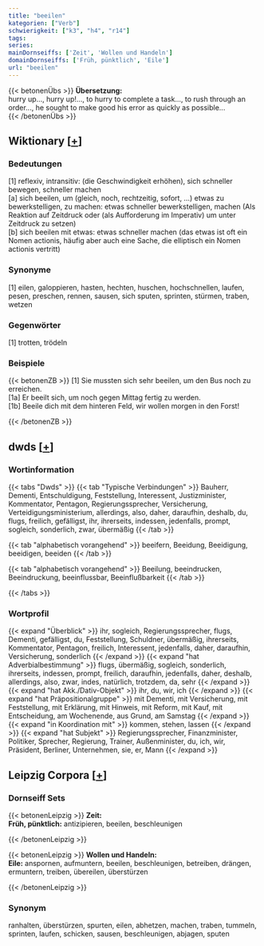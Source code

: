 ```yaml
---
title: "beeilen"
kategorien: ["Verb"]
schwierigkeit: ["k3", "h4", "r14"]
tags:
series:
mainDornseiffs: ['Zeit', 'Wollen und Handeln']
domainDornseiffs: ['Früh, pünktlich', 'Eile']
url: "beeilen"
---
```


{{< betonenÜbs >}}
**Übersetzung:**  
hurry up..., hurry up!..., to hurry to complete a task..., to rush through an order..., he sought to make good his error as quickly as possible...  
{{< /betonenÜbs >}}

## Wiktionary [[+](https://de.wiktionary.org/wiki/beeilen)]

### Bedeutungen
[1] reflexiv, intransitiv: (die Geschwindigkeit erhöhen), sich schneller bewegen, schneller machen  
[a] sich beeilen, um (gleich, noch, rechtzeitig, sofort, …) etwas zu bewerkstelligen, zu machen: etwas schneller bewerkstelligen, machen (Als Reaktion auf Zeitdruck oder (als Aufforderung im Imperativ) um unter Zeitdruck zu setzen)  
[b] sich beeilen mit etwas: etwas schneller machen (das etwas ist oft ein Nomen actionis, häufig aber auch eine Sache, die elliptisch ein Nomen actionis vertritt)  

### Synonyme
[1] eilen, galoppieren, hasten, hechten, huschen, hochschnellen, laufen, pesen, preschen, rennen, sausen, sich sputen, sprinten, stürmen, traben, wetzen  

### Gegenwörter
[1] trotten, trödeln  

### Beispiele
{{< betonenZB >}}
[1] Sie mussten sich sehr beeilen, um den Bus noch zu erreichen.  
[1a] Er beeilt sich, um noch gegen Mittag fertig zu werden.  
[1b] Beeile dich mit dem hinteren Feld, wir wollen morgen in den Forst!  

{{< /betonenZB >}}


## dwds [[+](https://www.dwds.de/wb/beeilen)]

### Wortinformation
{{< tabs "Dwds" >}}
{{< tab "Typische Verbindungen" >}}
Bauherr, Dementi, Entschuldigung, Feststellung, Interessent, Justizminister, Kommentator, Pentagon, Regierungssprecher, Versicherung, Verteidigungsministerium, allerdings, also, daher, daraufhin, deshalb, du, flugs, freilich, gefälligst, ihr, ihrerseits, indessen, jedenfalls, prompt, sogleich, sonderlich, zwar, übermäßig
{{< /tab >}}

{{< tab "alphabetisch vorangehend" >}}
beeifern, Beeidung, Beeidigung, beeidigen, beeiden
{{< /tab >}}

{{< tab "alphabetisch vorangehend" >}}
Beeilung, beeindrucken, Beeindruckung, beeinflussbar, Beeinflußbarkeit
{{< /tab >}}

{{< /tabs >}}

### Wortprofil
{{< expand "Überblick" >}} ihr, sogleich, Regierungssprecher, flugs, Dementi, gefälligst, du, Feststellung, Schuldner, übermäßig, ihrerseits, Kommentator, Pentagon, freilich, Interessent, jedenfalls, daher, daraufhin, Versicherung, sonderlich {{< /expand >}}
{{< expand "hat Adverbialbestimmung" >}} flugs, übermäßig, sogleich, sonderlich, ihrerseits, indessen, prompt, freilich, daraufhin, jedenfalls, daher, deshalb, allerdings, also, zwar, indes, natürlich, trotzdem, da, sehr {{< /expand >}}
{{< expand "hat Akk./Dativ-Objekt" >}} ihr, du, wir, ich {{< /expand >}}
{{< expand "hat Präpositionalgruppe" >}} mit Dementi, mit Versicherung, mit Feststellung, mit Erklärung, mit Hinweis, mit Reform, mit Kauf, mit Entscheidung, am Wochenende, aus Grund, am Samstag {{< /expand >}}
{{< expand "in Koordination mit" >}} kommen, stehen, lassen {{< /expand >}}
{{< expand "hat Subjekt" >}} Regierungssprecher, Finanzminister, Politiker, Sprecher, Regierung, Trainer, Außenminister, du, ich, wir, Präsident, Berliner, Unternehmen, sie, er, Mann {{< /expand >}}

## Leipzig Corpora [[+](https://corpora.uni-leipzig.de/en/res?word=beeilen&corpusId=deu_newscrawl-public_2018)]

### Dornseiff Sets
{{< betonenLeipzig >}}
**Zeit:**  
**Früh, pünktlich:** antizipieren, beeilen, beschleunigen  

{{< /betonenLeipzig >}}


{{< betonenLeipzig >}}
**Wollen und Handeln:**  
**Eile:** anspornen, aufmuntern, beeilen, beschleunigen, betreiben, drängen, ermuntern, treiben, übereilen, überstürzen  

{{< /betonenLeipzig >}}

### Synonym
ranhalten, überstürzen, spurten, eilen, abhetzen, machen, traben, tummeln, sprinten, laufen, schicken, sausen, beschleunigen, abjagen, sputen


